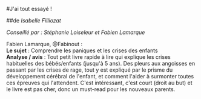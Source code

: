 #J'ai tout essayé !   
 
##de _Isabelle Filliozat_

*Conseillé par : Stéphanie Loiseleur et Fabien Lamarque* 
 
Fabien Lamarque, @Fabinout :   
**Le sujet** :  Comprendre les paniques et les crises des enfants     
**Analyse / avis** : Tout petit livre rapide à lire qui explique les crises habituelles des bébés/enfants (jusqu'à 5 ans).
Des pleurs aux angoisses en passant par les crises de rage, tout y est expliqué par le prisme du développement cérébral
de l'enfant, et comment l'aider à surmonter toutes ces épreuves qui l'attendent. C'est intéressant, c'est court (droit au but) et
le livre est pas cher, donc un must-read pour les nouveaux parents. 